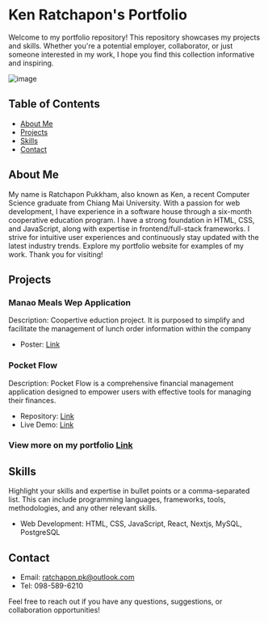 # Ken Ratchapon's Portfolio

Welcome to my portfolio repository! This repository showcases my projects and skills. Whether you're a potential employer, collaborator, or just someone interested in my work, I hope you find this collection informative and inspiring.

![image](https://github.com/kenratchapon/ken-ratchapon-portfolio/assets/134255219/40447270-2a2d-481b-b50b-cfda12672c77)

## Table of Contents

- [About Me](#about-me)
- [Projects](#projects)
- [Skills](#skills)
- [Contact](#contact)

## About Me

My name is Ratchapon Pukkham, also known as Ken, a recent Computer Science graduate from Chiang Mai University. With a passion for web development, I have experience in a software house through a six-month cooperative education program. I have a strong foundation in HTML, CSS, and JavaScript, along with expertise in frontend/full-stack frameworks. I strive for intuitive user experiences and continuously stay updated with the latest industry trends. Explore my portfolio website for examples of my work. Thank you for visiting!

## Projects

### Manao Meals Wep Application

Description: Coopertive eduction project. It is purposed to simplify and facilitate the management of lunch order information within the company

- Poster: [Link](https://github.com/kenratchapon/my-cooperative-education-project/blob/main/Poster.pdf)

### Pocket Flow

Description: Pocket Flow is a comprehensive financial management application designed to empower users with effective tools for managing their finances.

- Repository: [Link](https://github.com/kenratchapon/pocket-flow)
- Live Demo: [Link](https://pocket-flow.vercel.app/)

### View more on my portfolio [Link](https://ken-ratchapon-portfolio.vercel.app/)

## Skills

Highlight your skills and expertise in bullet points or a comma-separated list. This can include programming languages, frameworks, tools, methodologies, and any other relevant skills.

- Web Development: HTML, CSS, JavaScript, React, Nextjs, MySQL, PostgreSQL

## Contact

- Email: ratchapon.pk@outlook.com
- Tel: 098-589-6210

Feel free to reach out if you have any questions, suggestions, or collaboration opportunities!
